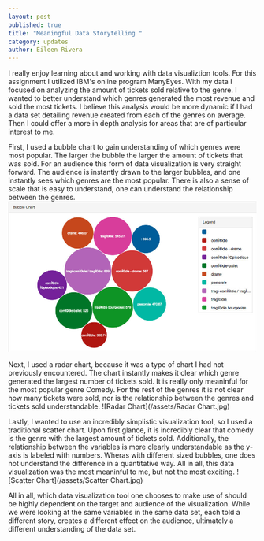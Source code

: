 ```yaml
---
layout: post
published: true
title: "Meaningful Data Storytelling "
category: updates
author: Eileen Rivera
---
```


I really enjoy learning about and working with data visualiztion tools. For this assignment I utilized IBM's online program ManyEyes. With my data I focused on analyzing the amount of tickets sold relative to the genre. I wanted to better understand which genres generated the most revenue and sold the most tickets. I believe this analysis would be more dynamic if I had a data set detailing revenue created from each of the genres on average. Then I could offer  a more in depth analysis for areas that are of particular interest to me. 

First, I used a bubble chart to gain understanding of which genres were most popular. The larger the bubble the larger the amount of tickets that was sold. For an audience this form of data visualization is very straight forward. The audience is instantly drawn to the larger bubbles, and one instantly sees which genres are the most popular. There is also a sense of scale that is easy to understand, one can understand the relationship between the genres. 
![Bubble Map](/assets/BubbleMap.jpg)


Next, I used a radar chart, because it was a type of chart I had not previously encountered. The chart instantly makes it clear which genre generated the largest number of tickets sold. It is really only meaninful for the most popular genre Comedy. For the rest of the genres it is not clear how many tickets were sold, nor is the relationship between the genres and tickets sold understandable. 
![Radar Chart](/assets/Radar Chart.jpg)


Lastly, I wanted to use an incredibly simplistic visualization tool, so I used a traditional scatter chart. Upon first glance, it is incredibly clear that comedy is the genre with the largest amount of tickets sold. Additionally, the relationship between the variables is more clearly understandable as the y-axis is labeled with numbers. Wheras with different sized bubbles, one does not understand the difference in a quantitative way. All in all, this data visualization was the most meaninful to me, but not the most exciting. 
![Scatter Chart](/assets/Scatter Chart.jpg)


All in all, which data visualization tool one chooses to make use of should be highly dependent on the target and audience of the visualization. While we were looking at the same variables in the same data set, each told a different story, creates a different effect on the audience, ultimately a different understanding of the data set.